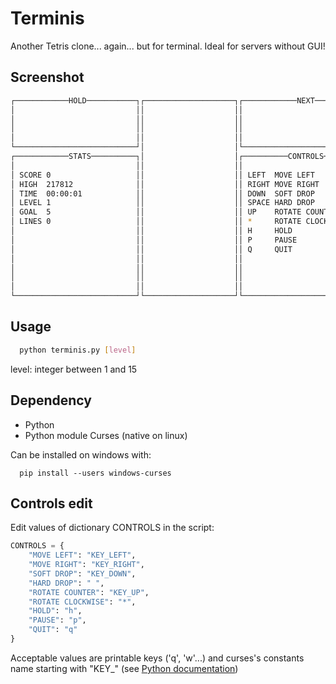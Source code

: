 # Terminis
Another Tetris clone... again... but for terminal. Ideal for servers without GUI!

## Screenshot
```bash
┌────────────HOLD───────────┐┌────────────────────┐┌────────────NEXT───────────┐
│                           ││                    ││                           │
│                           ││                    ││                           │
│                           ││                    ││                           │
│                           ││                    ││                           │
└───────────────────────────┘│                    │└───────────────────────────┘
┌────────────STATS──────────┐│                    │┌──────────CONTROLS─────────┐
│                           ││                    ││                           │
│ SCORE 0                   ││                    ││ LEFT  MOVE LEFT           │
│ HIGH  217812              ││                    ││ RIGHT MOVE RIGHT          │
│ TIME  00:00:01            ││                    ││ DOWN  SOFT DROP           │
│ LEVEL 1                   ││                    ││ SPACE HARD DROP           │
│ GOAL  5                   ││                    ││ UP    ROTATE COUNTER      │
│ LINES 0                   ││                    ││ *     ROTATE CLOCKWISE    │
│                           ││                    ││ H     HOLD                │
│                           ││                    ││ P     PAUSE               │
│                           ││                    ││ Q     QUIT                │
│                           ││                    ││                           │
│                           ││                    ││                           │
│                           ││                    ││                           │
│                           ││                    ││                           │
└───────────────────────────┘└────────────────────┘└───────────────────────────┘
```

## Usage
```bash
  python terminis.py [level]
```
  level: integer between 1 and 15
  
## Dependency
* Python
* Python module Curses (native on linux)

Can be installed on windows with:
```batch
  pip install --users windows-curses
```

## Controls edit
Edit values of dictionary CONTROLS in the script:
```python
CONTROLS = {
    "MOVE LEFT": "KEY_LEFT",
    "MOVE RIGHT": "KEY_RIGHT",
    "SOFT DROP": "KEY_DOWN",
    "HARD DROP": " ",
    "ROTATE COUNTER": "KEY_UP",
    "ROTATE CLOCKWISE": "*",
    "HOLD": "h",
    "PAUSE": "p",
    "QUIT": "q"
}
```
Acceptable values are printable keys ('q', 'w'...) and curses's constants name starting with "KEY_" (see [Python documentation](https://docs.python.org/3/library/curses.html?highlight=curses#constants))
